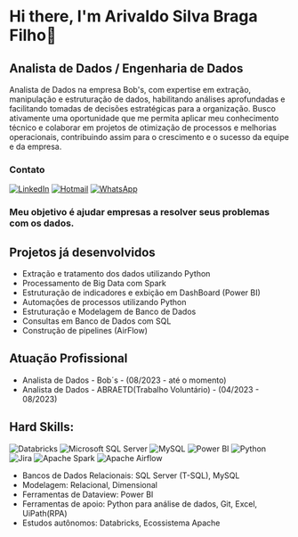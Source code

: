 # Hi there, I'm Arivaldo Silva Braga Filho👋

## Analista de Dados / Engenharia de Dados
Analista de Dados na empresa Bob's, com expertise em extração, manipulação e estruturação de dados, habilitando análises aprofundadas e facilitando tomadas de decisões estratégicas para a organização. Busco ativamente uma oportunidade que me permita aplicar meu conhecimento técnico e colaborar em projetos de otimização de processos e melhorias operacionais, contribuindo assim para o crescimento e o sucesso da equipe e da empresa.

### Contato

[![LinkedIn](https://img.shields.io/badge/-LinkedIn-%230077B5?style=for-the-badge&logo=linkedin&logoColor=white)](https://www.linkedin.com/in/arivaldofilho/)
[![Hotmail](https://img.shields.io/badge/-Hotmail-%230078D4?style=for-the-badge&logo=microsoft-outlook&logoColor=white)](mailto:arivaldofilho26@hotmail.com)
[![WhatsApp](https://img.shields.io/badge/-WhatsApp-25D366?style=for-the-badge&logo=whatsapp&logoColor=white)](https://api.whatsapp.com/send?phone=5598992321355)

### Meu objetivo é ajudar empresas a resolver seus problemas com os dados.

## Projetos já desenvolvidos

- Extração e tratamento dos dados utilizando Python
- Processamento de Big Data com Spark
- Estruturação de indicadores e exbição em DashBoard (Power BI)
- Automações de processos utilizando Python
- Estruturação e Modelagem de Banco de Dados
- Consultas em Banco de Dados com SQL
- Construção de pipelines (AirFlow)
  
## Atuação Profissional 

- Analista de Dados - Bob´s - (08/2023 - até o momento)
- Analista de Dados - ABRAETD(Trabalho Voluntário) -  (04/2023 - 08/2023)
  
## Hard Skills:
![Databricks](https://img.shields.io/badge/Databricks-FF3621?style=for-the-badge&logo=Databricks&logoColor=white)
![Microsoft SQL Server](https://img.shields.io/badge/Microsoft%20SQL%20Server-CC2927?style=for-the-badge&logo=microsoft%20sql%20server&logoColor=white)
![MySQL](https://img.shields.io/badge/MySQL-005C84?style=for-the-badge&logo=mysql&logoColor=white)
![Power BI](https://img.shields.io/badge/PowerBI-F2C811?style=for-the-badge&logo=Power%20BI&logoColor=white)
![Python](https://img.shields.io/badge/Python-3776AB?style=for-the-badge&logo=python&logoColor=white)
![Jira](https://img.shields.io/badge/Jira-0052CC?style=for-the-badge&logo=Jira&logoColor=white)
![Apache Spark](https://img.shields.io/badge/Apache%20Spark-E25A1C?style=for-the-badge&logo=apache%20spark&logoColor=white)
![Apache Airflow](https://img.shields.io/badge/Apache%20Airflow-017CEE?style=for-the-badge&logo=apache%20airflow&logoColor=white)



- Bancos de Dados Relacionais: SQL Server (T-SQL), MySQL
- Modelagem: Relacional, Dimensional
- Ferramentas de Dataview: Power BI
- Ferramentas de apoio: Python para análise de dados, Git, Excel, UiPath(RPA)
- Estudos autônomos: Databricks, Ecossistema Apache 


